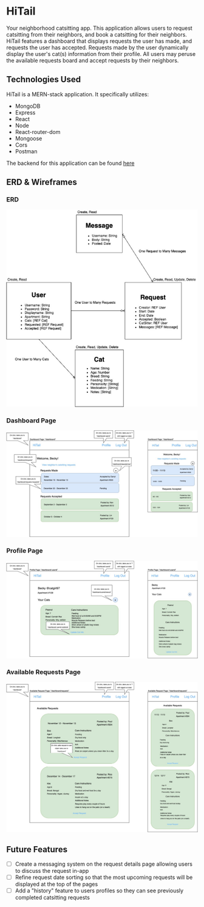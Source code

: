 # HiTail

Your neighborhood catsitting app. This application allows users to request catsitting from their neighbors, and book a catsitting for their neighbors. HiTail features a dashboard that displays requests the user has made, and requests the user has accepted. Requests made by the user dynamically display the user's cat(s) information from their profile. All users may peruse the available requests board and accept requests by their neighbors. 

## Technologies Used

HiTail is a MERN-stack application. It specifically utilizes: 

- MongoDB
- Express
- React
- Node
- React-router-dom
- Mongoose
- Cors
- Postman

The backend for this application can be found [here](https://github.com/KatieMcGowan/Catsitting-Backend)

## ERD & Wireframes

### ERD

![ERD](./public/assets/HiTail%20ERD%20%26%20Wireframes-ERD.jpg)

### Dashboard Page

![Dashboard](./public/assets/HiTail%20ERD%20%26%20Wireframes-Dashboard.jpg)

### Profile Page

![Profile](./public/assets/HiTail%20ERD%20%26%20Wireframes-Profile%20Show.jpg)

### Available Requests Page

![AvailableRequests](./public/assets/HiTail%20ERD%20%26%20Wireframes-Available%20Requests.jpg) 

## Future Features

- [ ] Create a messaging system on the request details page allowing users to discuss the request in-app
- [ ] Refine request date sorting so that the most upcoming requests will be displayed at the top of the pages
- [ ] Add a "history" feature to users profiles so they can see previously completed catsitting requests
